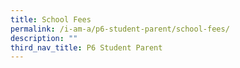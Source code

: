 ```yaml
---
title: School Fees
permalink: /i-am-a/p6-student-parent/school-fees/
description: ""
third_nav_title: P6 Student Parent
---
```


